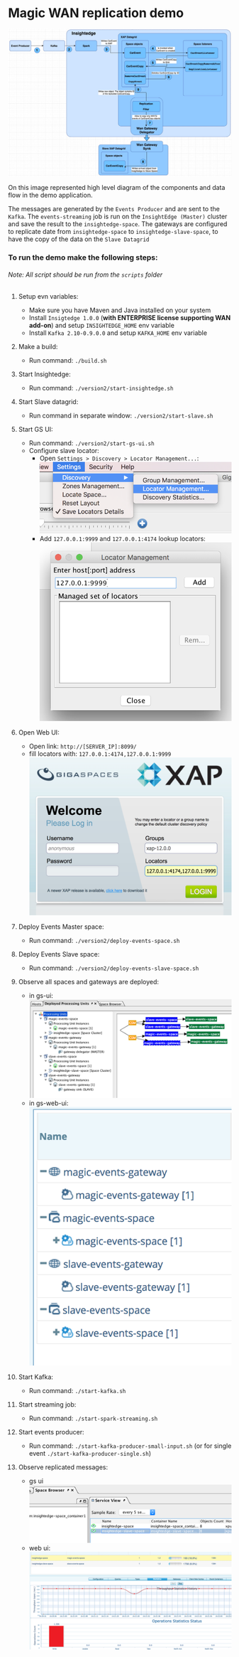# Magic WAN replication demo

![](images/v2_diagram_2.jpg)

On this image represented high level diagram of the components and data flow in the demo application.

The messages are generated by the `Events Producer` and are sent to the `Kafka`.
The `events-streaming` job is run on the `InsightEdge (Master)` cluster and save the result to the `insightedge-space`.
The gateways are configured to replicate date from `insightedge-space` to `insightedge-slave-space`, to have the copy of the data on the `Slave Datagrid`

### To run the demo make the following steps:

###### Note: All script should be run from the `scripts` folder

 1. Setup evn variables:
    - Make sure you have Maven and Java installed on your system
    - Install `Insigtedge 1.0.0` (**with ENTERPRISE license supporting WAN add-on**) and setup `INSIGHTEDGE_HOME` env variable
    - Install `Kafka 2.10-0.9.0.0` and setup `KAFKA_HOME` env variable

 1. Make a build:
    - Run command: `./build.sh`

 1. Start Insightedge:
    - Run command: `./version2/start-insightedge.sh`

 1. Start Slave datagrid:
    - Run command in separate window: `./version2/start-slave.sh`

 1. Start GS UI:
    - Run command: `./version2/start-gs-ui.sh`
    - Configure slave locator:
        - Open `Settings > Discovery > Locator Management...`:
        ![](images/configure_locator_step_1.png)
        - Add `127.0.0.1:9999` and `127.0.0.1:4174` lookup locators:
        ![](images/configure_locator_step_2.png)

 1. Open Web UI:
    - Open link: `http://[SERVER_IP]:8099/`
    - fill locators with: `127.0.0.1:4174,127.0.0.1:9999`
    ![](images/web_ui_login.png)

 1. Deploy Events Master space:
    - Run command: `./version2/deploy-events-space.sh`

 1. Deploy Events Slave space:
    - Run command: `./version2/deploy-events-slave-space.sh`

 1. Observe all spaces and gateways are deployed:
    - in gs-ui:
    ![](images/deployed_spaces_and_gateways.png)
    - in gs-web-ui:
    ![](images/deployed_spaces_and_gateways_web_ui.png)

 1. Start Kafka:
    - Run command: `./start-kafka.sh`

 1. Start streaming job:
    - Run command: `./start-spark-streaming.sh`

 1. Start events producer:
    - Run command: `./start-kafka-producer-small-input.sh` (or for single event `./start-kafka-producer-single.sh`)

 1. Observe replicated messages:
    - gs ui
    ![](images/replicated_messages_2.png)
    - web ui:
    ![](images/replicated_messages_web_ui.png)


